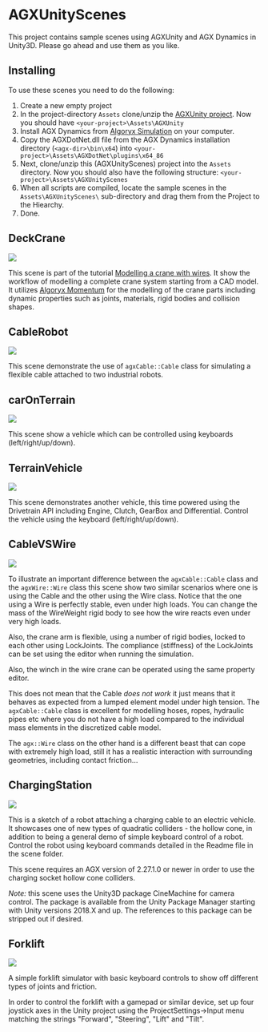 # AGXUnityScenes
This project contains sample scenes using AGXUnity and AGX Dynamics in Unity3D.
Please go ahead and use them as you like. 

## Installing
To use these scenes you need to do the following:

1. Create a new empty project
2. In the project-directory `Assets` clone/unzip the [AGXUnity project](https://github.com/Algoryx/AGXUnity). Now you should have `<your-project>\Assets\AGXUnity`
3. Install AGX Dynamics from [Algoryx Simulation](https://www.algoryx.se/products/agx-dynamics/) on your computer. 
4. Copy the AGXDotNet.dll file from the AGX Dynamics installation directory (`<agx-dir>\bin\x64`) into `<your-project>\Assets\AGXDotNet\plugins\x64_86`
5. Next, clone/unzip this (AGXUnityScenes) project into the `Assets` directory. Now you should also have the following structure: `<your-project>\Assets\AGXUnityScenes`
6. When all scripts are compiled, locate the sample scenes in the `Assets\AGXUnityScenes\` sub-directory and drag them from the Project to the Hiearchy.
7. Done.


## DeckCrane
![](images/DeckCrane.png)

This scene is part of the tutorial [Modelling a crane with wires](https://www.youtube.com/watch?v=YNEDk1417iM&feature=youtu.be). It show the workflow of modelling a complete crane system starting from a CAD model. It utilizes [Algoryx Momentum](https://www.algoryx.se/products/algoryx-momentum/) for the modelling of the crane parts including dynamic properties such as joints, materials, rigid bodies and collision shapes. 


## CableRobot
![](images/cableRobot.png)

This scene demonstrate the use of `agxCable::Cable` class for simulating a flexible cable attached to two industrial robots.

## carOnTerrain
![](images/carOnTerrain.png)

This scene show a vehicle which can be controlled using keyboards (left/right/up/down).

## TerrainVehicle
![](images/TerrainVehicle.png)

This scene demonstrates another vehicle, this time powered using the Drivetrain API including Engine, Clutch, GearBox and Differential.
Control the vehicle using the keyboard (left/right/up/down).

## CableVSWire

![](images/CableVSWire.png)

To illustrate an important difference between the `agxCable::Cable` class and the `agxWire::Wire` class this scene show two similar scenarios where one is using 
the Cable and the other using the Wire class. Notice that the one using a Wire is perfectly stable, even under high loads.
You can change the mass of the WireWeight rigid body to see how the wire reacts even under very high loads.

Also, the crane arm is flexible, using a number of rigid bodies, locked to each other using LockJoints. The compliance (stiffness) of the LockJoints can
be set using the editor when running the simulation.

Also, the winch in the wire crane can be operated using the same property editor.

This does not mean that the Cable *does not work* it just means that it behaves as expected from a lumped element model under high tension. The `agxCable::Cable` class is excellent for modelling hoses, ropes, hydraulic pipes etc where you do not have a high load compared to the individual mass elements in the discretized cable model.

The `agx::Wire` class on the other hand is a different beast that can cope with extremely high load, still it has a realistic interaction with surrounding geometries, including contact friction...

## ChargingStation

![](images/ChargingStation.png)

This is a sketch of a robot attaching a charging cable to an electric vehicle. It showcases one of new types of quadratic colliders - the hollow cone, in addition to being a general demo of simple keyboard control of a robot. Control the robot using keyboard commands detailed in the Readme file in the scene folder.

This scene requires an AGX version of 2.27.1.0 or newer in order to use the charging socket hollow cone colliders.

*Note:* this scene uses the Unity3D package CineMachine for camera control. The package is available from the Unity Package Manager starting with Unity versions 2018.X and up. The references to this package can be stripped out if desired.

## Forklift

![](images/Forklift.png)

A simple forklift simulator with basic keyboard controls to show off different types of joints and friction.

In order to control the forklift with a gamepad or similar device, set up four joystick axes in the Unity project using the ProjectSettings->Input menu
 matching the strings "Forward", "Steering", "Lift" and "Tilt".